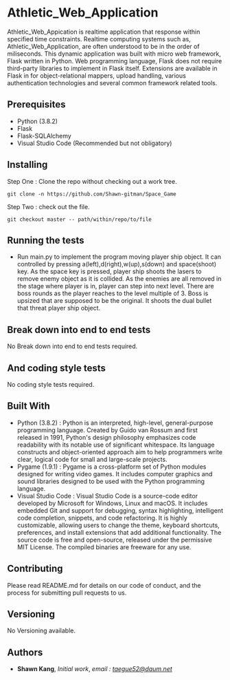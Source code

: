 # Athletic_Web_Application
 Athletic_Web_Appication is realtime application that response within specified time constraints. Realtime computing systems such as, Athletic_Web_Application, are often understood to be in the order of miliseconds. This dynamic application was built with micro web framework, Flask written in Python. Web programming language, Flask does not require third-party libraries to implement in Flask itself. Extensions are available in Flask in for object-relational mappers, upload handling, various authentication technologies and several common framework related tools.
 

## Prerequisites

* Python (3.8.2)
* Flask
* Flask-SQLAlchemy
* Visual Studio Code (Recommended but not obligatory)

## Installing

Step One : Clone the repo without checking out a work tree.
```
git clone -n https://github.com/Shawn-gitman/Space_Game
```
Step Two : check out the file.
```
git checkout master -- path/within/repo/to/file
```

## Running the tests

* Run main.py to implement the program moving player ship object. It can controlled by pressing a(left),d(right),w(up),s(down) and space(shoot) key. As the space key is pressed, player ship shoots the lasers to remove enemy object as it is collided. As the enemies are all removed in the stage where player is in, player can step into next level. There are boss rounds as the player reaches to the level multiple of 3. Boss is upsized that are supposed to be the original. It shoots the dual bullet that threat player ship object.

## Break down into end to end tests

No Break down into end to end tests required.

## And coding style tests

No coding style tests required.

## Built With

* Python (3.8.2) : Python is an interpreted, high-level, general-purpose programming language. Created by Guido van Rossum and first released in 1991, Python's design philosophy emphasizes code readability with its notable use of significant whitespace. Its language constructs and object-oriented approach aim to help programmers write clear, logical code for small and large-scale projects.
* Pygame (1.9.1) : Pygame is a cross-platform set of Python modules designed for writing video games. It includes computer graphics and sound libraries designed to be used with the Python programming language.
* Visual Studio Code : Visual Studio Code is a source-code editor developed by Microsoft for Windows, Linux and macOS. It includes embedded Git and support for debugging, syntax highlighting, intelligent code completion, snippets, and code refactoring. It is highly customizable, allowing users to change the theme, keyboard shortcuts, preferences, and install extensions that add additional functionality. The source code is free and open-source, released under the permissive MIT License. The compiled binaries are freeware for any use.

## Contributing

Please read README.md for details on our code of conduct, and the process for submitting pull requests to us.

## Versioning

No Versioning available.

## Authors

* **Shawn Kang**,  *Initial work*,  *email : taegue52@daum.net*
